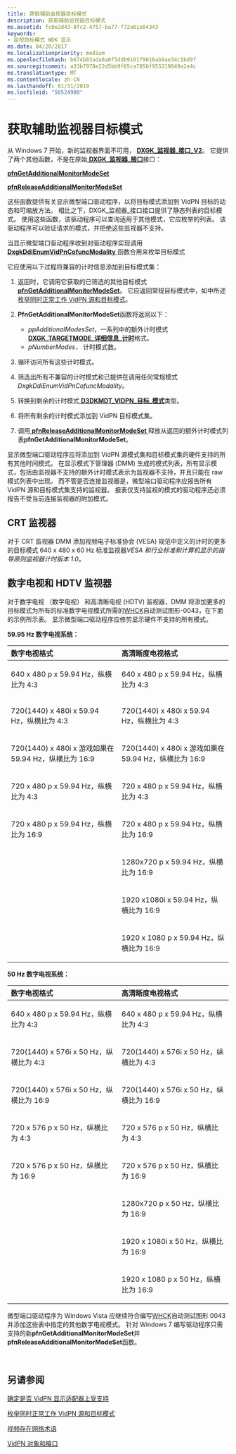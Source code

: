 ```yaml
---
title: 获取辅助监视器目标模式
description: 获取辅助监视器目标模式
ms.assetid: fc0e2d43-8fc2-4757-ba77-f72a01e04343
keywords:
- 监视目标模式 WDK 显示
ms.date: 04/20/2017
ms.localizationpriority: medium
ms.openlocfilehash: b674b83ada8a0f5ddb9101f9016ab9ae34c1bd9f
ms.sourcegitcommit: a33b7978e22d5bb9f65ca7056f955319049a2e4c
ms.translationtype: MT
ms.contentlocale: zh-CN
ms.lasthandoff: 01/31/2019
ms.locfileid: "56524980"
---
```

# <a name="obtaining-additional-monitor-target-modes"></a>获取辅助监视器目标模式


从 Windows 7 开始，新的监视器界面不可用， [ **DXGK\_监视器\_接口\_V2**](https://msdn.microsoft.com/library/windows/hardware/ff561968)。 它提供了两个其他函数，不是在原始[ **DXGK\_监视器\_接口**](https://msdn.microsoft.com/library/windows/hardware/ff561949)接口：

[**pfnGetAdditionalMonitorModeSet**](https://msdn.microsoft.com/library/windows/hardware/ff561970)

[**pfnReleaseAdditionalMonitorModeSet**](https://msdn.microsoft.com/library/windows/hardware/ff561977)

这些函数提供有关显示微型端口驱动程序，以将目标模式添加到 VidPN 目标的动态和可缩放方法。 相比之下，DXGK\_监视器\_接口接口提供了静态列表的目标模式。 使用这些函数，该驱动程序可以查询适用于其他模式，它应枚举的列表。 该驱动程序可以验证请求的模式，并拒绝这些监视器不支持。

当显示微型端口驱动程序收到对驱动程序实现调用[ **DxgkDdiEnumVidPnCofuncModality** ](https://msdn.microsoft.com/library/windows/hardware/ff559649)函数合用来枚举目标模式

它应使用以下过程将兼容的计时信息添加到目标模式集：

1.  返回时，它调用它获取的已筛选的其他目标模式[ **pfnGetAdditionalMonitorModeSet**](https://msdn.microsoft.com/library/windows/hardware/ff561970)。 它应返回常规目标模式中，如中所述[枚举同时正常工作 VidPN 源和目标模式](enumerating-cofunctional-vidpn-source-and-target-modes.md)。

2.  **PfnGetAdditionalMonitorModeSet**函数将返回以下：
    -   *ppAdditionalModesSet*，一系列中的额外计时模式[ **DXGK\_TARGETMODE\_详细信息\_计时**](https://msdn.microsoft.com/library/windows/hardware/ff562060)格式。
    -   *pNumberModes，* 计时模式数。

3.  循环访问所有这些计时模式。

4.  筛选出所有不兼容的计时模式和已提供在调用任何常规模式*DxgkDdiEnumVidPnCofuncModality*。

5.  转换到剩余的计时模式[ **D3DKMDT\_VIDPN\_目标\_模式**](https://msdn.microsoft.com/library/windows/hardware/ff546729)类型。

6.  将所有剩余的计时模式添加到 VidPN 目标模式集。

7.  调用[ **pfnReleaseAdditionalMonitorModeSet** ](https://msdn.microsoft.com/library/windows/hardware/ff561977)释放从返回的额外计时模式列表**pfnGetAdditionalMonitorModeSet**。

显示微型端口驱动程序应将添加到 VidPN 源模式集和目标模式集的硬件支持的所有其他时间模式。 在显示模式下管理器 (DMM) 生成的模式列表，所有显示模式，包括由监视器不支持的额外计时模式表示为监视器不支持，并且只能在 raw 模式列表中出现。 而不管是否连接监视器是，微型端口驱动程序应报告所有 VidPN 源和目标模式集支持的监视器。 报表仅支持监视的模式的驱动程序还必须报告不受当前连接监视器的附加模式。

## <a name="crt-monitors"></a>CRT 监视器

对于 CRT 监视器 DMM 添加视频电子标准协会 (VESA) 规范中定义的计时的更多的目标模式 640 x 480 x 60 Hz 标准监视器*VESA 和行业标准和计算机显示的指导原则监视器计时版本 1.0*。

## <a name="dtv-and-hdtv-monitors"></a>数字电视和 HDTV 监视器

对于数字电视 （数字电视） 和高清晰电视 (HDTV) 监视器，DMM 将添加更多的目标模式为所有的标准数字电视模式所需的[WHCK](https://docs.microsoft.com/windows-hardware/test/hlk/windows-hardware-lab-kit)自动测试图形-0043，在下面的示例所示表。 显示微型端口驱动程序应修剪显示硬件不支持的所有模式。

**59.95 Hz 数字电视系统：**

<table>
<colgroup>
<col width="50%" />
<col width="50%" />
</colgroup>
<thead>
<tr class="header">
<th align="left">数字电视格式</th>
<th align="left">高清晰度电视格式</th>
</tr>
</thead>
<tbody>
<tr class="odd">
<td align="left"><p>640 x 480 p x 59.94 Hz，纵横比为 4:3</p></td>
<td align="left"><p>640 x 480 p x 59.94 Hz，纵横比为 4:3</p></td>
</tr>
<tr class="even">
<td align="left"><p>720(1440) x 480i x 59.94 Hz，纵横比为 4:3</p></td>
<td align="left"><p>720(1440) x 480i x 59.94 Hz，纵横比为 4:3</p></td>
</tr>
<tr class="odd">
<td align="left"><p>720(1440) x 480i x 游戏如果在 59.94 Hz，纵横比为 16:9</p></td>
<td align="left"><p>720(1440) x 480i x 游戏如果在 59.94 Hz，纵横比为 16:9</p></td>
</tr>
<tr class="even">
<td align="left"><p>720 x 480 p x 59.94 Hz，纵横比为 4:3</p></td>
<td align="left"><p>720 x 480 p x 59.94 Hz，纵横比为 4:3</p></td>
</tr>
<tr class="odd">
<td align="left"><p>720 x 480 p x 59.94 Hz，纵横比为 16:9</p></td>
<td align="left"><p>720 x 480 p x 59.94 Hz，纵横比为 16:9</p></td>
</tr>
<tr class="even">
<td align="left"></td>
<td align="left"><p>1280x720 p x 59.94 Hz，纵横比为 16:9</p></td>
</tr>
<tr class="odd">
<td align="left"></td>
<td align="left"><p>1920 x1080i x 59.94 Hz，纵横比为 16:9</p></td>
</tr>
<tr class="even">
<td align="left"></td>
<td align="left"><p>1920 x 1080 p x 59.94 Hz，纵横比为 16:9</p></td>
</tr>
</tbody>
</table>

 

**50 Hz 数字电视系统：**

<table>
<colgroup>
<col width="50%" />
<col width="50%" />
</colgroup>
<thead>
<tr class="header">
<th align="left">数字电视格式</th>
<th align="left">高清晰度电视格式</th>
</tr>
</thead>
<tbody>
<tr class="odd">
<td align="left"><p>640 x 480 p x 59.94 Hz，纵横比为 4:3</p></td>
<td align="left"><p>640 x 480 p x 59.94 Hz，纵横比为 4:3</p></td>
</tr>
<tr class="even">
<td align="left"><p>720(1440) x 576i x 50 Hz，纵横比为 4:3</p></td>
<td align="left"><p>720(1440) x 576i x 50 Hz，纵横比为 4:3</p></td>
</tr>
<tr class="odd">
<td align="left"><p>720(1440) x 576i x 50 Hz，纵横比为 16:9</p></td>
<td align="left"><p>720(1440) x 576i x 50 Hz，纵横比为 16:9</p></td>
</tr>
<tr class="even">
<td align="left"><p>720 x 576 p x 50 Hz，纵横比为 4:3</p></td>
<td align="left"><p>720 x 576 p x 50 Hz，纵横比为 4:3</p></td>
</tr>
<tr class="odd">
<td align="left"><p>720 x 576 p x 50 Hz，纵横比为 16:9</p></td>
<td align="left"><p>720 x 576 p x 50 Hz，纵横比为 16:9</p></td>
</tr>
<tr class="even">
<td align="left"></td>
<td align="left"><p>1280x720 p x 50 Hz，纵横比为 16:9</p></td>
</tr>
<tr class="odd">
<td align="left"></td>
<td align="left"><p>1920 x 1080i x 50 Hz，纵横比为 16:9</p></td>
</tr>
<tr class="even">
<td align="left"></td>
<td align="left"><p>1920 x 1080 p x 50 Hz，纵横比为 16:9</p></td>
</tr>
</tbody>
</table>

 

微型端口驱动程序为 Windows Vista 应继续符合编写[WHCK](https://docs.microsoft.com/windows-hardware/test/hlk/windows-hardware-lab-kit)自动测试图形 0043 并添加这些表中指定的其他数字电视模式。 针对 Windows 7 编写驱动程序只需支持的新**pfnGetAdditionalMonitorModeSet**并**pfnReleaseAdditionalMonitorModeSet**函数。


 
## <a name="see-also"></a>另请参阅

[确定是否 VidPN 显示适配器上受支持](determining-whether-a-vidpn-is-supported-on-a-display-adapter.md)

[枚举同时正常工作 VidPN 源和目标模式](enumerating-cofunctional-vidpn-source-and-target-modes.md)

[视频存在网络术语](video-present-network-terminology.md)

[VidPN 对象和接口](vidpn-objects-and-interfaces.md)